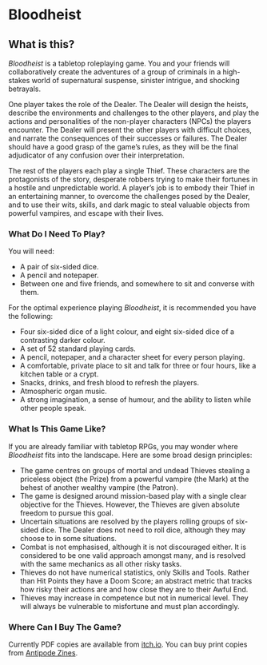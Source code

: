 
# Bloodheist 

## What is this?
_Bloodheist_ is a tabletop roleplaying game. You and your friends will collaboratively create the adventures of a group of criminals in a high-stakes world of supernatural suspense, sinister intrigue, and shocking betrayals. 
 
One player takes the role of the Dealer. The Dealer will design the heists, describe the environments and challenges to the other players, and play the actions and personalities of the non-player characters (NPCs) the players encounter. The Dealer will present the other players with difficult choices, and narrate the consequences of their successes or failures. The Dealer should have a good grasp of the game’s rules, as they will be the final adjudicator of any confusion over their interpretation. 
  
The rest of the players each play a single Thief. These characters are the protagonists of the story, desperate robbers trying to make their fortunes in a hostile and unpredictable world. A player’s job is to embody their Thief in an entertaining manner, to overcome the challenges posed by the Dealer, and to use their wits, skills, and dark magic to steal valuable objects from powerful vampires, and escape with their lives.
 
### What Do I Need To Play?
You will need:  

* A pair of six-sided dice.  
* A pencil and notepaper.  
* Between one and five friends, and somewhere to sit and converse with them.  

For the optimal experience playing _Bloodheist_, it is recommended you have the following:  
 
* Four six-sided dice of a light colour, and eight six-sided dice of a contrasting darker colour.   
* A set of 52 standard playing cards.  
* A pencil, notepaper, and a character sheet for every person playing.  
* A comfortable, private place to sit and talk for three or four hours, like a kitchen table or a crypt.  
* Snacks, drinks, and fresh blood to refresh the players.   
* Atmospheric organ music.  
* A strong imagination, a sense of humour, and the ability to listen while other people speak. 

### What Is This Game Like?
If you are already familiar with tabletop RPGs, you may wonder where _Bloodheist_ fits into the landscape. Here are some broad design principles: 
 
* The game centres on groups of mortal and undead Thieves stealing a priceless object (the Prize) from a powerful vampire (the Mark) at the behest of another wealthy vampire (the Patron).  
* The game is designed around mission-based play with a single clear objective for the Thieves. However, the Thieves are given absolute freedom to pursue this goal.  
* Uncertain situations are resolved by the players rolling groups of six-sided dice. The Dealer does not need to roll dice, although they may choose to in some situations.  
* Combat is not emphasised, although it is not discouraged either. It is considered to be one valid approach amongst many, and is resolved with the same mechanics as all other risky tasks.  
* Thieves do not have numerical statistics, only Skills and Tools. Rather than Hit Points they have a Doom Score; an abstract metric that tracks how risky their actions are and how close they are to their Awful End.  
* Thieves may increase in competence but not in numerical level. They will always be vulnerable to misfortune and must plan accordingly.

### Where Can I Buy The Game?
Currently PDF copies are available from [itch.io](https://graculusdroog.itch.io/bloodheist).
You can buy print copies from [Antipode Zines](https://antipodezines.com/products/bloodheist).
